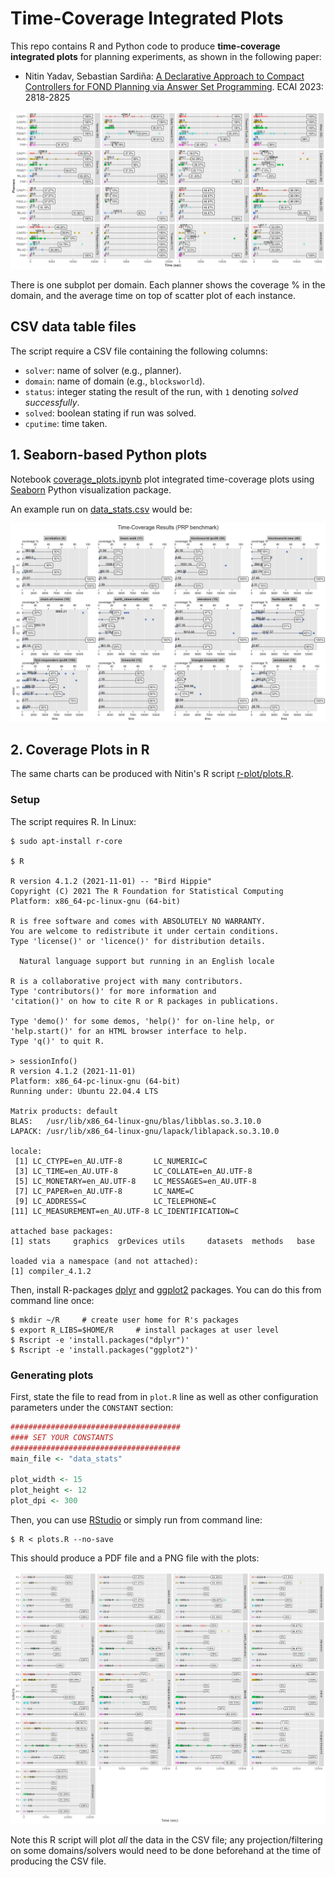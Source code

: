 # Time-Coverage Integrated Plots

This repo contains R and Python code to produce **time-coverage integrated plots** for planning experiments, as shown in the following paper:

* Nitin Yadav, Sebastian Sardiña: [A Declarative Approach to Compact Controllers for FOND Planning via Answer Set Programming](https://ebooks.iospress.nl/doi/10.3233/FAIA230593). ECAI 2023: 2818-2825

![coverage-cfond.png](coverage-cfond-ecai23.png)

There is one subplot per domain. Each planner shows the coverage % in the domain, and the average time on top of scatter plot of each instance.

## CSV data table files

The script require a CSV file containing the following columns:

* `solver`: name of solver (e.g., planner).
* `domain`: name of domain (e.g., `blocksworld`).
* `status`: integer stating the result of the run, with `1` denoting _solved successfully_.
* `solved`: boolean stating if run was solved.
* `cputime`: time taken.


## 1. Seaborn-based Python plots

Notebook [coverage_plots.ipynb](coverage_plots.ipynb) plot integrated time-coverage plots using [Seaborn](https://seaborn.pydata.org/) Python visualization package.

An example run on [data_stats.csv](data_stats.csv) would be:

![plot](data_stats_plot_PRP.png)


## 2. Coverage Plots in R

The same charts can be produced with Nitin's R script [r-plot/plots.R](r-plot/plots.R).

### Setup

The script requires R. In Linux:

```shell
$ sudo apt-install r-core

$ R

R version 4.1.2 (2021-11-01) -- "Bird Hippie"
Copyright (C) 2021 The R Foundation for Statistical Computing
Platform: x86_64-pc-linux-gnu (64-bit)

R is free software and comes with ABSOLUTELY NO WARRANTY.
You are welcome to redistribute it under certain conditions.
Type 'license()' or 'licence()' for distribution details.

  Natural language support but running in an English locale

R is a collaborative project with many contributors.
Type 'contributors()' for more information and
'citation()' on how to cite R or R packages in publications.

Type 'demo()' for some demos, 'help()' for on-line help, or
'help.start()' for an HTML browser interface to help.
Type 'q()' to quit R.

> sessionInfo()
R version 4.1.2 (2021-11-01)
Platform: x86_64-pc-linux-gnu (64-bit)
Running under: Ubuntu 22.04.4 LTS

Matrix products: default
BLAS:   /usr/lib/x86_64-linux-gnu/blas/libblas.so.3.10.0
LAPACK: /usr/lib/x86_64-linux-gnu/lapack/liblapack.so.3.10.0

locale:
 [1] LC_CTYPE=en_AU.UTF-8       LC_NUMERIC=C
 [3] LC_TIME=en_AU.UTF-8        LC_COLLATE=en_AU.UTF-8
 [5] LC_MONETARY=en_AU.UTF-8    LC_MESSAGES=en_AU.UTF-8
 [7] LC_PAPER=en_AU.UTF-8       LC_NAME=C
 [9] LC_ADDRESS=C               LC_TELEPHONE=C
[11] LC_MEASUREMENT=en_AU.UTF-8 LC_IDENTIFICATION=C

attached base packages:
[1] stats     graphics  grDevices utils     datasets  methods   base

loaded via a namespace (and not attached):
[1] compiler_4.1.2
```

Then, install R-packages [dplyr](https://dplyr.tidyverse.org/) and [ggplot2](https://ggplot2.tidyverse.org/) packages. You can do this from command line once:

```shell
$ mkdir ~/R     # create user home for R's packages
$ export R_LIBS=$HOME/R     # install packages at user level
$ Rscript -e 'install.packages("dplyr")'
$ Rscript -e 'install.packages("ggplot2")'
```

### Generating plots

First, state the file to read from in `plot.R` line as well as other configuration parameters under the `CONSTANT` section:

```R
######################################
#### SET YOUR CONSTANTS
######################################
main_file <- "data_stats"

plot_width <- 15
plot_height <- 12
plot_dpi <- 300
```

Then, you can use [RStudio](https://posit.co/download/rstudio-desktop/) or simply run from command line:

```shell
$ R < plots.R --no-save
```

This should produce a PDF file and a PNG file with the plots:

![plot](data_stats_R.png)

Note this R script will plot _all_ the data in the CSV file; any projection/filtering on some domains/solvers would need to be done beforehand at the time of producing the CSV file.